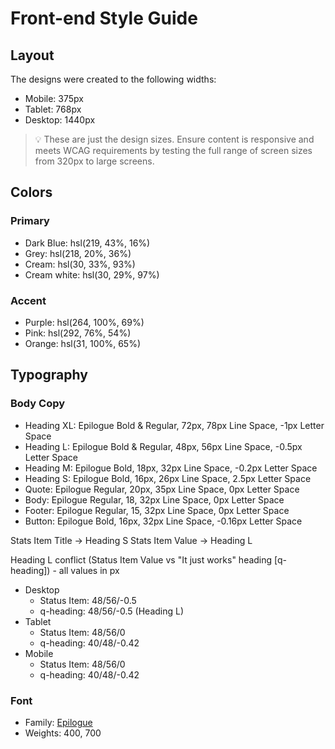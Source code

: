 # Front-end Style Guide

## Layout

The designs were created to the following widths:

- Mobile: 375px
- Tablet: 768px
- Desktop: 1440px

> 💡 These are just the design sizes. Ensure content is responsive and meets WCAG requirements by testing the full range of screen sizes from 320px to large screens.

## Colors

### Primary
- Dark Blue: hsl(219, 43%, 16%)
- Grey: hsl(218, 20%, 36%)
- Cream: hsl(30, 33%, 93%)
- Cream white: hsl(30, 29%, 97%)

### Accent
- Purple: hsl(264, 100%, 69%)
- Pink: hsl(292, 76%, 54%)
- Orange: hsl(31, 100%, 65%)


## Typography

### Body Copy

- Heading XL: Epilogue Bold & Regular, 72px, 78px Line Space, -1px Letter Space
- Heading L: Epilogue Bold & Regular, 48px, 56px Line Space, -0.5px Letter Space
- Heading M: Epilogue Bold, 18px, 32px Line Space, -0.2px Letter Space
- Heading S: Epilogue Bold, 16px, 26px Line Space, 2.5px Letter Space
- Quote: Epilogue Regular, 20px, 35px Line Space, 0px Letter Space
- Body: Epilogue Regular, 18, 32px Line Space, 0px Letter Space
- Footer: Epilogue Regular, 15, 32px Line Space, 0px Letter Space
- Button: Epilogue Bold, 16px, 32px Line Space, -0.16px Letter Space



Stats Item Title -> Heading S
Stats Item Value -> Heading L

Heading L conflict (Status Item Value vs "It just works" heading [q-heading]) -  all values in px
- Desktop
    - Status Item: 48/56/-0.5
    - q-heading: 48/56/-0.5 (Heading L)
- Tablet
    - Status Item: 48/56/0
    - q-heading: 40/48/-0.42
- Mobile
    - Status Item: 48/56/0
    - q-heading: 40/48/-0.42

### Font

- Family: [Epilogue](https://fonts.google.com/specimen/Epilogue)
- Weights: 400, 700

